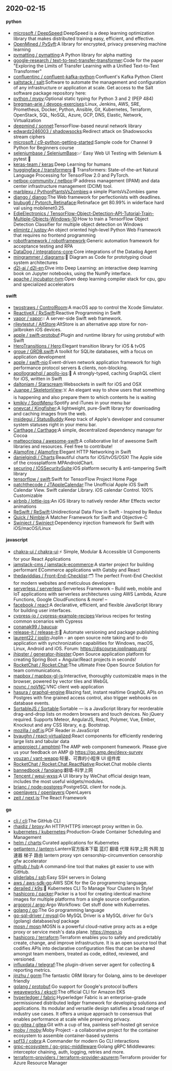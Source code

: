 ## 2020-02-15

#### python
* [microsoft / DeepSpeed](https://github.com/microsoft/DeepSpeed):DeepSpeed is a deep learning optimization library that makes distributed training easy, efficient, and effective.
* [OpenMined / PySyft](https://github.com/OpenMined/PySyft):A library for encrypted, privacy preserving machine learning
* [pymatting / pymatting](https://github.com/pymatting/pymatting):A Python library for alpha matting
* [google-research / text-to-text-transfer-transformer](https://github.com/google-research/text-to-text-transfer-transformer):Code for the paper "Exploring the Limits of Transfer Learning with a Unified Text-to-Text Transformer"
* [confluentinc / confluent-kafka-python](https://github.com/confluentinc/confluent-kafka-python):Confluent's Kafka Python Client
* [saltstack / salt](https://github.com/saltstack/salt):Software to automate the management and configuration of any infrastructure or application at scale. Get access to the Salt software package repository here:
* [python / mypy](https://github.com/python/mypy):Optional static typing for Python 3 and 2 (PEP 484)
* [bregman-arie / devops-exercises](https://github.com/bregman-arie/devops-exercises):Linux, Jenkins, AWS, SRE, Prometheus, Docker, Python, Ansible, Git, Kubernetes, Terraform, OpenStack, SQL, NoSQL, Azure, GCP, DNS, Elastic, Network, Virtualization
* [deepmind / sonnet](https://github.com/deepmind/sonnet):TensorFlow-based neural network library
* [edwardz246003 / shadowsocks](https://github.com/edwardz246003/shadowsocks):Redirect attack on Shadowsocks stream ciphers
* [microsoft / c9-python-getting-started](https://github.com/microsoft/c9-python-getting-started):Sample code for Channel 9 Python for Beginners course
* [seleniumbase / SeleniumBase](https://github.com/seleniumbase/SeleniumBase):✅
Easy Web UI Testing with Selenium & pytest
🚀
* [keras-team / keras](https://github.com/keras-team/keras):Deep Learning for humans
* [huggingface / transformers](https://github.com/huggingface/transformers):🤗
Transformers: State-of-the-art Natural Language Processing for TensorFlow 2.0 and PyTorch.
* [netbox-community / netbox](https://github.com/netbox-community/netbox):IP address management (IPAM) and data center infrastructure management (DCIM) tool.
* [marblexu / PythonPlantsVsZombies](https://github.com/marblexu/PythonPlantsVsZombies):a simple PlantsVsZombies game
* [django / django](https://github.com/django/django):The Web framework for perfectionists with deadlines.
* [biubug6 / Pytorch_Retinaface](https://github.com/biubug6/Pytorch_Retinaface):Retinaface get 80.99% in widerface hard val using mobilenet0.25.
* [EdjeElectronics / TensorFlow-Object-Detection-API-Tutorial-Train-Multiple-Objects-Windows-10](https://github.com/EdjeElectronics/TensorFlow-Object-Detection-API-Tutorial-Train-Multiple-Objects-Windows-10):How to train a TensorFlow Object Detection Classifier for multiple object detection on Windows
* [elimintz / justpy](https://github.com/elimintz/justpy):An object oriented high-level Python Web Framework that requires no frontend programming
* [robotframework / robotframework](https://github.com/robotframework/robotframework):Generic automation framework for acceptance testing and RPA
* [DataDog / integrations-core](https://github.com/DataDog/integrations-core):Core integrations of the Datadog Agent
* [mingrammer / diagrams](https://github.com/mingrammer/diagrams):🎨
Diagram as Code for prototyping cloud system architectures
* [d2l-ai / d2l-en](https://github.com/d2l-ai/d2l-en):Dive into Deep Learning: an interactive deep learning book on Jupyter notebooks, using the NumPy interface.
* [apache / incubator-tvm](https://github.com/apache/incubator-tvm):Open deep learning compiler stack for cpu, gpu and specialized accelerators

#### swift
* [twostraws / ControlRoom](https://github.com/twostraws/ControlRoom):A macOS app to control the Xcode Simulator.
* [ReactiveX / RxSwift](https://github.com/ReactiveX/RxSwift):Reactive Programming in Swift
* [vapor / vapor](https://github.com/vapor/vapor):💧
A server-side Swift web framework.
* [rileytestut / AltStore](https://github.com/rileytestut/AltStore):AltStore is an alternative app store for non-jailbroken iOS devices.
* [apple / swift-protobuf](https://github.com/apple/swift-protobuf):Plugin and runtime library for using protobuf with Swift
* [HeroTransitions / Hero](https://github.com/HeroTransitions/Hero):Elegant transition library for iOS & tvOS
* [groue / GRDB.swift](https://github.com/groue/GRDB.swift):A toolkit for SQLite databases, with a focus on application development
* [apple / swift-nio](https://github.com/apple/swift-nio):Event-driven network application framework for high performance protocol servers & clients, non-blocking.
* [apollographql / apollo-ios](https://github.com/apollographql/apollo-ios):📱
A strongly-typed, caching GraphQL client for iOS, written in Swift
* [daltoniam / Starscream](https://github.com/daltoniam/Starscream):Websockets in swift for iOS and OSX
* [Juanpe / SkeletonView](https://github.com/Juanpe/SkeletonView):☠️
An elegant way to show users that something is happening and also prepare them to which contents he is waiting
* [kmikiy / SpotMenu](https://github.com/kmikiy/SpotMenu):Spotify and iTunes in your menu bar
* [onevcat / Kingfisher](https://github.com/onevcat/Kingfisher):A lightweight, pure-Swift library for downloading and caching images from the web.
* [insidegui / StatusBuddy](https://github.com/insidegui/StatusBuddy):Keep track of Apple's developer and consumer system statuses right in your menu bar.
* [Carthage / Carthage](https://github.com/Carthage/Carthage):A simple, decentralized dependency manager for Cocoa
* [matteocrippa / awesome-swift](https://github.com/matteocrippa/awesome-swift):A collaborative list of awesome Swift libraries and resources. Feel free to contribute!
* [Alamofire / Alamofire](https://github.com/Alamofire/Alamofire):Elegant HTTP Networking in Swift
* [danielgindi / Charts](https://github.com/danielgindi/Charts):Beautiful charts for iOS/tvOS/OSX! The Apple side of the crossplatform MPAndroidChart.
* [securing / IOSSecuritySuite](https://github.com/securing/IOSSecuritySuite):iOS platform security & anti-tampering Swift library
* [tensorflow / swift](https://github.com/tensorflow/swift):Swift for TensorFlow Project Home Page
* [patchthecode / JTAppleCalendar](https://github.com/patchthecode/JTAppleCalendar):The Unofficial Apple iOS Swift Calendar View. Swift calendar Library. iOS calendar Control. 100% Customizable
* [airbnb / lottie-ios](https://github.com/airbnb/lottie-ios):An iOS library to natively render After Effects vector animations
* [ReSwift / ReSwift](https://github.com/ReSwift/ReSwift):Unidirectional Data Flow in Swift - Inspired by Redux
* [Quick / Nimble](https://github.com/Quick/Nimble):A Matcher Framework for Swift and Objective-C
* [Swinject / Swinject](https://github.com/Swinject/Swinject):Dependency injection framework for Swift with iOS/macOS/Linux

#### javascript
* [chakra-ui / chakra-ui](https://github.com/chakra-ui/chakra-ui):⚡️
Simple, Modular & Accessible UI Components for your React Applications
* [jamstack-cms / jamstack-ecommerce](https://github.com/jamstack-cms/jamstack-ecommerce):A starter project for building performant ECommerce applications with Gatsby and React
* [thedaviddias / Front-End-Checklist](https://github.com/thedaviddias/Front-End-Checklist):🗂
The perfect Front-End Checklist for modern websites and meticulous developers
* [serverless / serverless](https://github.com/serverless/serverless):Serverless Framework – Build web, mobile and IoT applications with serverless architectures using AWS Lambda, Azure Functions, Google CloudFunctions & more! –
* [facebook / react](https://github.com/facebook/react):A declarative, efficient, and flexible JavaScript library for building user interfaces.
* [cypress-io / cypress-example-recipes](https://github.com/cypress-io/cypress-example-recipes):Various recipes for testing common scenarios with Cypress
* [conanak99 / baucua](https://github.com/conanak99/baucua):
* [release-it / release-it](https://github.com/release-it/release-it):🚀
Automate versioning and package publishing
* [laurent22 / joplin](https://github.com/laurent22/joplin):Joplin - an open source note taking and to-do application with synchronization capabilities for Windows, macOS, Linux, Android and iOS. Forum: https://discourse.joplinapp.org/
* [jhipster / generator-jhipster](https://github.com/jhipster/generator-jhipster):Open Source application platform for creating Spring Boot + Angular/React projects in seconds!
* [RocketChat / Rocket.Chat](https://github.com/RocketChat/Rocket.Chat):The ultimate Free Open Source Solution for team communications.
* [mapbox / mapbox-gl-js](https://github.com/mapbox/mapbox-gl-js):Interactive, thoroughly customizable maps in the browser, powered by vector tiles and WebGL
* [novnc / noVNC](https://github.com/novnc/noVNC):VNC client web application
* [hasura / graphql-engine](https://github.com/hasura/graphql-engine):Blazing fast, instant realtime GraphQL APIs on Postgres with fine grained access control, also trigger webhooks on database events.
* [SortableJS / Sortable](https://github.com/SortableJS/Sortable):Sortable — is a JavaScript library for reorderable drag-and-drop lists on modern browsers and touch devices. No jQuery required. Supports Meteor, AngularJS, React, Polymer, Vue, Ember, Knockout and any CSS library, e.g. Bootstrap.
* [mozilla / pdf.js](https://github.com/mozilla/pdf.js):PDF Reader in JavaScript
* [bvaughn / react-virtualized](https://github.com/bvaughn/react-virtualized):React components for efficiently rendering large lists and tabular data
* [ampproject / amphtml](https://github.com/ampproject/amphtml):The AMP web component framework. Please give us your feedback on AMP @ https://go.amp.dev/devx-survey
* [youzan / vant-weapp](https://github.com/youzan/vant-weapp):轻量、可靠的小程序 UI 组件库
* [RocketChat / Rocket.Chat.ReactNative](https://github.com/RocketChat/Rocket.Chat.ReactNative):Rocket.Chat mobile clients
* [bannedbook / fanqiang](https://github.com/bannedbook/fanqiang):翻墙-科学上网
* [Tencent / weui-wxss](https://github.com/Tencent/weui-wxss):A UI library by WeChat official design team, includes the most useful widgets/modules.
* [brianc / node-postgres](https://github.com/brianc/node-postgres):PostgreSQL client for node.js.
* [openlayers / openlayers](https://github.com/openlayers/openlayers):OpenLayers
* [zeit / next.js](https://github.com/zeit/next.js):The React Framework

#### go
* [cli / cli](https://github.com/cli/cli):The GitHub CLI
* [rhaidiz / broxy](https://github.com/rhaidiz/broxy):An HTTP/HTTPS intercept proxy written in Go.
* [kubernetes / kubernetes](https://github.com/kubernetes/kubernetes):Production-Grade Container Scheduling and Management
* [helm / charts](https://github.com/helm/charts):Curated applications for Kubernetes
* [getlantern / lantern](https://github.com/getlantern/lantern):Lantern官方版本下载 蓝灯 翻墙 代理 科学上网 外网 加速器 梯子 路由 lantern proxy vpn censorship-circumvention censorship gfw accelerator
* [github / hub](https://github.com/github/hub):A command-line tool that makes git easier to use with GitHub.
* [gliderlabs / ssh](https://github.com/gliderlabs/ssh):Easy SSH servers in Golang
* [aws / aws-sdk-go](https://github.com/aws/aws-sdk-go):AWS SDK for the Go programming language.
* [derailed / k9s](https://github.com/derailed/k9s):🐶
Kubernetes CLI To Manage Your Clusters In Style!
* [hashicorp / packer](https://github.com/hashicorp/packer):Packer is a tool for creating identical machine images for multiple platforms from a single source configuration.
* [argoproj / argo](https://github.com/argoproj/argo):Argo Workflows: Get stuff done with Kubernetes.
* [golang / go](https://github.com/golang/go):The Go programming language
* [go-sql-driver / mysql](https://github.com/go-sql-driver/mysql):Go MySQL Driver is a MySQL driver for Go's (golang) database/sql package
* [mosn / mosn](https://github.com/mosn/mosn):MOSN is a powerful cloud-native proxy acts as a edge proxy or service mesh's data plane. https://mosn.io
* [hashicorp / terraform](https://github.com/hashicorp/terraform):Terraform enables you to safely and predictably create, change, and improve infrastructure. It is an open source tool that codifies APIs into declarative configuration files that can be shared amongst team members, treated as code, edited, reviewed, and versioned.
* [influxdata / telegraf](https://github.com/influxdata/telegraf):The plugin-driven server agent for collecting & reporting metrics.
* [jinzhu / gorm](https://github.com/jinzhu/gorm):The fantastic ORM library for Golang, aims to be developer friendly
* [golang / protobuf](https://github.com/golang/protobuf):Go support for Google's protocol buffers
* [weaveworks / eksctl](https://github.com/weaveworks/eksctl):The official CLI for Amazon EKS
* [hyperledger / fabric](https://github.com/hyperledger/fabric):Hyperledger Fabric is an enterprise-grade permissioned distributed ledger framework for developing solutions and applications. Its modular and versatile design satisfies a broad range of industry use cases. It offers a unique approach to consensus that enables performance at scale while preserving privacy.
* [go-gitea / gitea](https://github.com/go-gitea/gitea):Git with a cup of tea, painless self-hosted git service
* [moby / moby](https://github.com/moby/moby):Moby Project - a collaborative project for the container ecosystem to assemble container-based systems
* [spf13 / cobra](https://github.com/spf13/cobra):A Commander for modern Go CLI interactions
* [grpc-ecosystem / go-grpc-middleware](https://github.com/grpc-ecosystem/go-grpc-middleware):Golang gRPC Middlewares: interceptor chaining, auth, logging, retries and more.
* [terraform-providers / terraform-provider-azurerm](https://github.com/terraform-providers/terraform-provider-azurerm):Terraform provider for Azure Resource Manager
